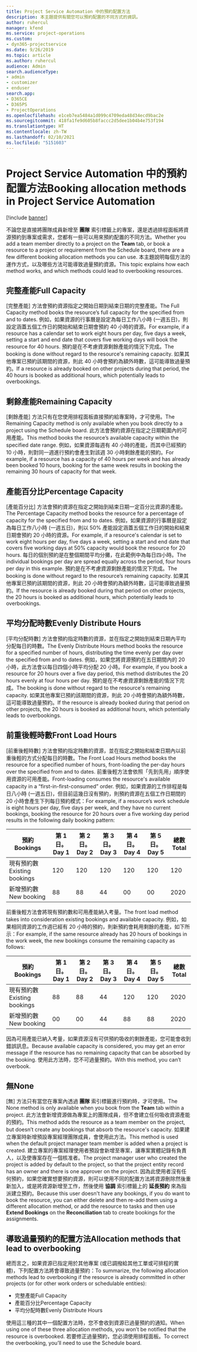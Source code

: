 ```yaml
---
title: Project Service Automation 中的預約配置方法
description: 本主題提供有關您可以預約配置的不同方式的資訊。
author: ruhercul
manager: kfend
ms.service: project-operations
ms.custom:
- dyn365-projectservice
ms.date: 9/26/2019
ms.topic: article
ms.author: ruhercul
audience: Admin
search.audienceType:
- admin
- customizer
- enduser
search.app:
- D365CE
- D365PS
- ProjectOperations
ms.openlocfilehash: e1ceb7ea5484a1d099c4709eda48d34ecd9bac2e
ms.sourcegitcommit: 418fa1fe9d605b8faccc2d5dee1b04b4e753f194
ms.translationtype: HT
ms.contentlocale: zh-TW
ms.lasthandoff: 02/10/2021
ms.locfileid: "5151603"
---
```

# <a name="booking-allocation-methods-in-project-service-automation"></a><span data-ttu-id="1b8ba-103">Project Service Automation 中的預約配置方法</span><span class="sxs-lookup"><span data-stu-id="1b8ba-103">Booking allocation methods in Project Service Automation</span></span>

[!include [banner](../includes/psa-now-project-operations.md)]

<span data-ttu-id="1b8ba-104">不論您是直接將團隊成員新增至 **團隊** 索引標籤上的專案，還是透過排程面板將資源預約到專案或需求，您都有一些可以用來預約配置的不同方法。</span><span class="sxs-lookup"><span data-stu-id="1b8ba-104">Whether you add a team member directly to a project on the **Team** tab, or book a resource to a project or requirement from the Schedule board, there are a few different booking allocation methods you can use.</span></span> <span data-ttu-id="1b8ba-105">本主題說明每個方法的運作方式，以及哪些方法可能導致過量預約資源。</span><span class="sxs-lookup"><span data-stu-id="1b8ba-105">This topic explains how each method works, and which methods could lead to overbooking resources.</span></span>

## <a name="full-capacity"></a><span data-ttu-id="1b8ba-106">完整產能</span><span class="sxs-lookup"><span data-stu-id="1b8ba-106">Full Capacity</span></span> 
<span data-ttu-id="1b8ba-107">[完整產能] 方法會預約資源指定之開始日期到結束日期的完整產能。</span><span class="sxs-lookup"><span data-stu-id="1b8ba-107">The Full Capacity method books the resource’s full capacity for the specified from and to dates.</span></span> <span data-ttu-id="1b8ba-108">例如，如果資源的行事曆是設定為每日工作八小時 (一週五日)，則設定涵蓋五個工作日的開始和結束日期會預約 40 小時的資源。</span><span class="sxs-lookup"><span data-stu-id="1b8ba-108">For example, if a resource has a calendar set to work eight hours per day, five days a week, setting a start and end date that covers five working days will book the resource for 40 hours.</span></span> <span data-ttu-id="1b8ba-109">預約是在不考慮資源剩餘產能的情況下完成。</span><span class="sxs-lookup"><span data-stu-id="1b8ba-109">The booking is done without regard to the resource's remaining capacity.</span></span> <span data-ttu-id="1b8ba-110">如果其他專案已預約該期間的資源，則此 40 小時會預約為額外時數，這可能導致過量預約。</span><span class="sxs-lookup"><span data-stu-id="1b8ba-110">If a resource is already booked on other projects during that period, the 40 hours is booked as additional hours, which potentially leads to overbookings.</span></span>

## <a name="remaining-capacity"></a><span data-ttu-id="1b8ba-111">剩餘產能</span><span class="sxs-lookup"><span data-stu-id="1b8ba-111">Remaining Capacity</span></span>
<span data-ttu-id="1b8ba-112">[剩餘產能] 方法只有在您使用排程面板直接預約給專案時，才可使用。</span><span class="sxs-lookup"><span data-stu-id="1b8ba-112">The Remaining Capacity method is only available when you book directly to a project using the Schedule board.</span></span> <span data-ttu-id="1b8ba-113">此方法會預約資源在指定之日期範圍內的可用產能。</span><span class="sxs-lookup"><span data-stu-id="1b8ba-113">This method books the resource’s available capacity within the specified date range.</span></span> <span data-ttu-id="1b8ba-114">例如，如果資源每週有 40 小時的產能，而其中已經預約 10 小時，則對同一週進行預約會產生對該週 30 小時剩餘產能的預約。</span><span class="sxs-lookup"><span data-stu-id="1b8ba-114">For example, if a resource has a capacity of 40 hours per week and has already been booked 10 hours, booking for the same week results in booking the remaining 30 hours of capacity for that week.</span></span>

## <a name="percentage-capacity"></a><span data-ttu-id="1b8ba-115">產能百分比</span><span class="sxs-lookup"><span data-stu-id="1b8ba-115">Percentage Capacity</span></span>
<span data-ttu-id="1b8ba-116">[產能百分比] 方法會預約資源在指定之開始到結束日期一定百分比資源的產能。</span><span class="sxs-lookup"><span data-stu-id="1b8ba-116">The Percentage Capacity method books the resource for a percentage of capacity for the specified from and to dates.</span></span> <span data-ttu-id="1b8ba-117">例如，如果資源的行事曆是設定為每日工作八小時 (一週五日)，則以 50% 產能設定涵蓋五個工作日的開始和結束日期會預約 20 小時的資源。</span><span class="sxs-lookup"><span data-stu-id="1b8ba-117">For example, if a resource's calendar is set to work eight hours per day, five days a week, setting a start and end date that covers five working days at 50% capacity would book the resource for 20 hours.</span></span> <span data-ttu-id="1b8ba-118">每日的個別預約是在整個期間平均分攤，在此範例中為每日四小時。</span><span class="sxs-lookup"><span data-stu-id="1b8ba-118">The individual bookings per day are spread equally across the period, four hours per day in this example.</span></span> <span data-ttu-id="1b8ba-119">預約是在不考慮資源剩餘產能的情況下完成。</span><span class="sxs-lookup"><span data-stu-id="1b8ba-119">The booking is done without regard to the resource’s remaining capacity.</span></span> <span data-ttu-id="1b8ba-120">如果其他專案已預約該期間的資源，則此 20 小時會預約為額外時數，這可能導致過量預約。</span><span class="sxs-lookup"><span data-stu-id="1b8ba-120">If the resource is already booked during that period on other projects, the 20 hours is booked as additional hours, which potentially leads to overbookings.</span></span>

## <a name="evenly-distribute-hours"></a><span data-ttu-id="1b8ba-121">平均分配時數</span><span class="sxs-lookup"><span data-stu-id="1b8ba-121">Evenly Distribute Hours</span></span>
<span data-ttu-id="1b8ba-122">[平均分配時數] 方法會預約指定時數的資源，並在指定之開始到結束日期內平均分配每日的時數。</span><span class="sxs-lookup"><span data-stu-id="1b8ba-122">The Evenly Distribute Hours method books the resource for a specified number of hours, distributing the time evenly per day over the specified from and to dates.</span></span> <span data-ttu-id="1b8ba-123">例如，如果您將資源預約在五日期間內的 20 小時，此方法會以每日四個小時平均分配 20 小時。</span><span class="sxs-lookup"><span data-stu-id="1b8ba-123">For example, if you book a resource for 20 hours over a five day period, this method distributes the 20 hours evenly at four hours per day.</span></span> <span data-ttu-id="1b8ba-124">預約是在不考慮資源剩餘產能的情況下完成。</span><span class="sxs-lookup"><span data-stu-id="1b8ba-124">The booking is done without regard to the resource's remaining capacity.</span></span> <span data-ttu-id="1b8ba-125">如果其他專案已預約該期間的資源，則此 20 小時會預約為額外時數，這可能導致過量預約。</span><span class="sxs-lookup"><span data-stu-id="1b8ba-125">If the resource is already booked during that period on other projects, the 20 hours is booked as additional hours, which potentially leads to overbookings.</span></span>

## <a name="front-load-hours"></a><span data-ttu-id="1b8ba-126">前重後輕時數</span><span class="sxs-lookup"><span data-stu-id="1b8ba-126">Front Load Hours</span></span>
<span data-ttu-id="1b8ba-127">[前重後輕時數] 方法會預約指定時數的資源，並在指定之開始和結束日期內以前重後輕的方式分配每日的時數。</span><span class="sxs-lookup"><span data-stu-id="1b8ba-127">The Front Load Hours method books the resource for a specified number of hours, front-loading the per-day hours over the specified from and to dates.</span></span> <span data-ttu-id="1b8ba-128">前重後輕方法會依照「先到先用」順序使用資源的可用產能。</span><span class="sxs-lookup"><span data-stu-id="1b8ba-128">Front-loading consumes the resource's available capacity in a “first-in-first-consumed” order.</span></span> <span data-ttu-id="1b8ba-129">例如，如果資源的工作排程是每日八小時 (一週五日)，但目前這幾日沒有預約，則預約資源在五個工作日期間的 20 小時會產生下列每日預約模式：</span><span class="sxs-lookup"><span data-stu-id="1b8ba-129">For example, if a resource’s work schedule is eight hours per day, five days per week, and they have no current bookings, booking the resource for 20 hours over a five working day period results in the following daily booking pattern:</span></span> 

|         <span data-ttu-id="1b8ba-130">預約</span><span class="sxs-lookup"><span data-stu-id="1b8ba-130">Bookings</span></span>          |    <span data-ttu-id="1b8ba-131">第 1 日。</span><span class="sxs-lookup"><span data-stu-id="1b8ba-131">Day 1</span></span>    |    <span data-ttu-id="1b8ba-132">第 2 日。</span><span class="sxs-lookup"><span data-stu-id="1b8ba-132">Day 2</span></span>    |    <span data-ttu-id="1b8ba-133">第 3 日。</span><span class="sxs-lookup"><span data-stu-id="1b8ba-133">Day 3</span></span>    |    <span data-ttu-id="1b8ba-134">第 4 日。</span><span class="sxs-lookup"><span data-stu-id="1b8ba-134">Day 4</span></span>    |    <span data-ttu-id="1b8ba-135">第 5 日。</span><span class="sxs-lookup"><span data-stu-id="1b8ba-135">Day 5</span></span>    |    <span data-ttu-id="1b8ba-136">總數</span><span class="sxs-lookup"><span data-stu-id="1b8ba-136">Total</span></span>    |
|---------------------------|-------------|-------------|-------------|-------------|-------------|-------------|
|    <span data-ttu-id="1b8ba-137">現有預約數</span><span class="sxs-lookup"><span data-stu-id="1b8ba-137">Existing   bookings</span></span>    |    <span data-ttu-id="1b8ba-138">12</span><span class="sxs-lookup"><span data-stu-id="1b8ba-138">0</span></span>        |    <span data-ttu-id="1b8ba-139">12</span><span class="sxs-lookup"><span data-stu-id="1b8ba-139">0</span></span>        |    <span data-ttu-id="1b8ba-140">12</span><span class="sxs-lookup"><span data-stu-id="1b8ba-140">0</span></span>        |    <span data-ttu-id="1b8ba-141">12</span><span class="sxs-lookup"><span data-stu-id="1b8ba-141">0</span></span>        |    <span data-ttu-id="1b8ba-142">12</span><span class="sxs-lookup"><span data-stu-id="1b8ba-142">0</span></span>        |    <span data-ttu-id="1b8ba-143">12</span><span class="sxs-lookup"><span data-stu-id="1b8ba-143">0</span></span>        |
|    <span data-ttu-id="1b8ba-144">新增預約數</span><span class="sxs-lookup"><span data-stu-id="1b8ba-144">New   booking</span></span>          |    <span data-ttu-id="1b8ba-145">8</span><span class="sxs-lookup"><span data-stu-id="1b8ba-145">8</span></span>        |    <span data-ttu-id="1b8ba-146">8</span><span class="sxs-lookup"><span data-stu-id="1b8ba-146">8</span></span>        |    <span data-ttu-id="1b8ba-147">4</span><span class="sxs-lookup"><span data-stu-id="1b8ba-147">4</span></span>        |    <span data-ttu-id="1b8ba-148">0</span><span class="sxs-lookup"><span data-stu-id="1b8ba-148">0</span></span>        |    <span data-ttu-id="1b8ba-149">0</span><span class="sxs-lookup"><span data-stu-id="1b8ba-149">0</span></span>        |    <span data-ttu-id="1b8ba-150">20</span><span class="sxs-lookup"><span data-stu-id="1b8ba-150">20</span></span>       |

<span data-ttu-id="1b8ba-151">前重後輕方法會將現有預約數和可用產能納入考量。</span><span class="sxs-lookup"><span data-stu-id="1b8ba-151">The front load method takes into consideration existing bookings and available capacity.</span></span> <span data-ttu-id="1b8ba-152">例如，如果相同資源的工作週已經有 20 小時的預約，則新預約會耗用剩餘的產能，如下所示：</span><span class="sxs-lookup"><span data-stu-id="1b8ba-152">For example, if the same resource already has 20 hours of bookings in the work week, the new bookings consume the remaining capacity as follows:</span></span>

|   <span data-ttu-id="1b8ba-153">預約</span><span class="sxs-lookup"><span data-stu-id="1b8ba-153">Bookings</span></span>          | <span data-ttu-id="1b8ba-154">第 1 日。</span><span class="sxs-lookup"><span data-stu-id="1b8ba-154">Day 1</span></span> | <span data-ttu-id="1b8ba-155">第 2 日。</span><span class="sxs-lookup"><span data-stu-id="1b8ba-155">Day 2</span></span> | <span data-ttu-id="1b8ba-156">第 3 日。</span><span class="sxs-lookup"><span data-stu-id="1b8ba-156">Day 3</span></span> | <span data-ttu-id="1b8ba-157">第 4 日。</span><span class="sxs-lookup"><span data-stu-id="1b8ba-157">Day 4</span></span> | <span data-ttu-id="1b8ba-158">第 5 日。</span><span class="sxs-lookup"><span data-stu-id="1b8ba-158">Day 5</span></span> | <span data-ttu-id="1b8ba-159">總數</span><span class="sxs-lookup"><span data-stu-id="1b8ba-159">Total</span></span> |
|---------------------|-------|-------|-------|-------|-------|-------|
| <span data-ttu-id="1b8ba-160">現有預約數</span><span class="sxs-lookup"><span data-stu-id="1b8ba-160">Existing   bookings</span></span> | <span data-ttu-id="1b8ba-161">8</span><span class="sxs-lookup"><span data-stu-id="1b8ba-161">8</span></span>     | <span data-ttu-id="1b8ba-162">8</span><span class="sxs-lookup"><span data-stu-id="1b8ba-162">8</span></span>     | <span data-ttu-id="1b8ba-163">4</span><span class="sxs-lookup"><span data-stu-id="1b8ba-163">4</span></span>     | <span data-ttu-id="1b8ba-164">12</span><span class="sxs-lookup"><span data-stu-id="1b8ba-164">0</span></span>     | <span data-ttu-id="1b8ba-165">12</span><span class="sxs-lookup"><span data-stu-id="1b8ba-165">0</span></span>     | <span data-ttu-id="1b8ba-166">20</span><span class="sxs-lookup"><span data-stu-id="1b8ba-166">20</span></span>    |
| <span data-ttu-id="1b8ba-167">新增預約數</span><span class="sxs-lookup"><span data-stu-id="1b8ba-167">New   booking</span></span>       | <span data-ttu-id="1b8ba-168">0</span><span class="sxs-lookup"><span data-stu-id="1b8ba-168">0</span></span>     | <span data-ttu-id="1b8ba-169">0</span><span class="sxs-lookup"><span data-stu-id="1b8ba-169">0</span></span>     | <span data-ttu-id="1b8ba-170">4</span><span class="sxs-lookup"><span data-stu-id="1b8ba-170">4</span></span>     | <span data-ttu-id="1b8ba-171">8</span><span class="sxs-lookup"><span data-stu-id="1b8ba-171">8</span></span>     | <span data-ttu-id="1b8ba-172">8</span><span class="sxs-lookup"><span data-stu-id="1b8ba-172">8</span></span>     | <span data-ttu-id="1b8ba-173">20</span><span class="sxs-lookup"><span data-stu-id="1b8ba-173">20</span></span>    |

<span data-ttu-id="1b8ba-174">因為可用產能已納入考量，如果資源沒有可供預約吸收的剩餘產能，您可能會收到錯誤訊息。</span><span class="sxs-lookup"><span data-stu-id="1b8ba-174">Because available capacity is considered, you may get an error message if the resource has no remaining capacity that can be absorbed by the booking.</span></span> <span data-ttu-id="1b8ba-175">使用此方法時，您不可過量預約。</span><span class="sxs-lookup"><span data-stu-id="1b8ba-175">With this method, you can’t overbook.</span></span>

## <a name="none"></a><span data-ttu-id="1b8ba-176">無</span><span class="sxs-lookup"><span data-stu-id="1b8ba-176">None</span></span>
<span data-ttu-id="1b8ba-177">[無] 方法只有當您在專案內透過 **團隊** 索引標籤進行預約時，才可使用。</span><span class="sxs-lookup"><span data-stu-id="1b8ba-177">The None method is only available when you book from the **Team** tab within a project.</span></span> <span data-ttu-id="1b8ba-178">此方法會新增資源做為專案上的團隊成員，但不會建立任何吸收資源產能的預約。</span><span class="sxs-lookup"><span data-stu-id="1b8ba-178">This method adds the resource as a team member on the project, but doesn’t create any bookings that absorb the resource's capacity.</span></span> <span data-ttu-id="1b8ba-179">如果建立專案時新增預設專案經理團隊成員，會使用此方法。</span><span class="sxs-lookup"><span data-stu-id="1b8ba-179">This method is used when the default project manager team member is added when a project is created.</span></span> <span data-ttu-id="1b8ba-180">建立專案的專案經理使用者預設會新增至專案，讓專案實體記錄有負責人，以及使專案存在一個核准者。</span><span class="sxs-lookup"><span data-stu-id="1b8ba-180">The project manager user who created the project is added by default to the project, so that the project entity record has an owner and there is one approver on the project.</span></span> <span data-ttu-id="1b8ba-181">因為此使用者沒有任何預約，如果您確實想要預約資源，則可以使用不同的配置方法將資源刪除然後重新加入，或是將資源新增至工作，然後使用 **協調** 索引標籤上的 **延長預約** 來為指派建立預約。</span><span class="sxs-lookup"><span data-stu-id="1b8ba-181">Because this user doesn't have any bookings, if you do want to book the resource, you can either delete and then re-add them using a different allocation method, or add the resource to tasks and then use **Extend Bookings** on the **Reconciliation** tab to create bookings for the assignments.</span></span>

## <a name="allocation-methods-that-lead-to-overbooking"></a><span data-ttu-id="1b8ba-182">導致過量預約的配置方法</span><span class="sxs-lookup"><span data-stu-id="1b8ba-182">Allocation methods that lead to overbooking</span></span>
<span data-ttu-id="1b8ba-183">總而言之，如果資源已指定用於其他專案 (或已調撥給其他工單或可排程的實體)，下列配置方法將會導致過量預約：</span><span class="sxs-lookup"><span data-stu-id="1b8ba-183">To summarize, the following allocation methods lead to overbooking if the resource is already committed in other projects (or for other work orders or schedulable entities):</span></span>

- <span data-ttu-id="1b8ba-184">完整產能</span><span class="sxs-lookup"><span data-stu-id="1b8ba-184">Full Capacity</span></span>
- <span data-ttu-id="1b8ba-185">產能百分比</span><span class="sxs-lookup"><span data-stu-id="1b8ba-185">Percentage Capacity</span></span>
- <span data-ttu-id="1b8ba-186">平均分配時數</span><span class="sxs-lookup"><span data-stu-id="1b8ba-186">Evenly Distribute Hours</span></span>

<span data-ttu-id="1b8ba-187">使用這三種的其中一個配置方法時，您不會收到資源已過量預約的通知。</span><span class="sxs-lookup"><span data-stu-id="1b8ba-187">When using one of these three allocation methods, you won’t be notified that the resource is overbooked.</span></span> <span data-ttu-id="1b8ba-188">若要修正過量預約，您必須使用排程面板。</span><span class="sxs-lookup"><span data-stu-id="1b8ba-188">To correct the overbooking, you’ll need to use the Schedule board.</span></span>

